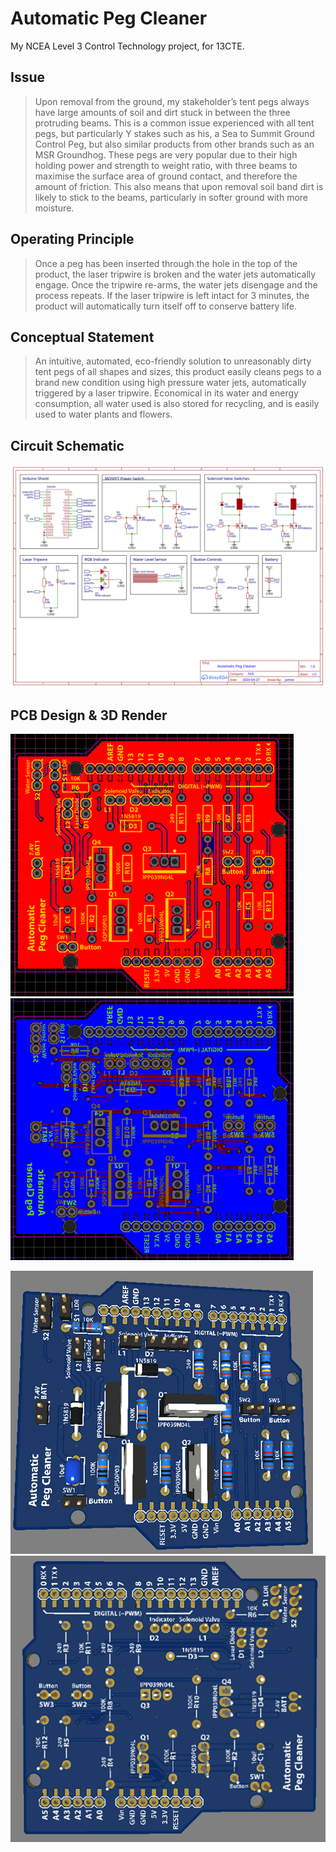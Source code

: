 # Automatic Peg Cleaner

My NCEA Level 3 Control Technology project, for 13CTE.

## Issue

> Upon removal from the ground, my stakeholder’s tent pegs always have large amounts of soil and dirt stuck in between the three protruding beams.
> This is a common issue experienced with all tent pegs, but particularly Y stakes such as his, a Sea to Summit Ground Control Peg, but also similar products from other brands such as an MSR Groundhog.
> These pegs are very popular due to their high holding power and strength to weight ratio, with three beams to maximise the surface area of ground contact, and therefore the amount of friction.
> This also means that upon removal soil band dirt is likely to stick to the beams, particularly in softer ground with more moisture.

## Operating Principle

> Once a peg has been inserted through the hole in the top of the product, the laser tripwire is broken and the water jets automatically engage.
> Once the tripwire re-arms, the water jets disengage and the process repeats.
> If the laser tripwire is left intact for 3 minutes, the product will automatically turn itself off to conserve battery life.

## Conceptual Statement

> An intuitive, automated, eco-friendly solution to unreasonably dirty tent pegs of all shapes and sizes, this product easily cleans pegs to a brand new condition using high pressure water jets, automatically triggered by a laser tripwire.
> Economical in its water and energy consumption, all water used is also stored for recycling, and is easily used to water plants and flowers.

## Circuit Schematic

![Circuit schematic](./Photo%20Evidence/schematic.svg)

## PCB Design & 3D Render

![PCB topside](./Photo%20Evidence/topside.png)
![PCB bottomside](./Photo%20Evidence/bottomside.png)

![PCB topside render](./Photo%20Evidence/topsiderender.png)
![PCB bottomside render](./Photo%20Evidence/bottomsiderender.png)
